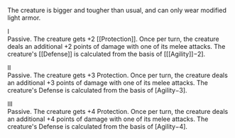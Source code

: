 The creature is bigger and tougher than usual, and can only wear modified light armor.

I<br>Passive. The creature gets +2 [[Protection]]. Once per turn, the creature deals an additional +2 points of damage with one of its melee attacks. The creature's [[Defense]] is calculated from the basis of \[[[Agility]]−2].

II<br>Passive. The creature gets +3 Protection. Once per turn, the creature deals an additional +3 points of damage with one of its melee attacks. The creature's Defense is calculated from the basis of \[Agility−3\].

III<br>Passive. The creature gets +4 Protection. Once per turn, the creature deals an additional +4 points of damage with one of its melee attacks. The creature's Defense is calculated from the basis of \[Agility−4\].